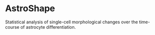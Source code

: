 # AstroShape
Statistical analysis of single-cell morphological changes over the time-course of astrocyte differentiation.
